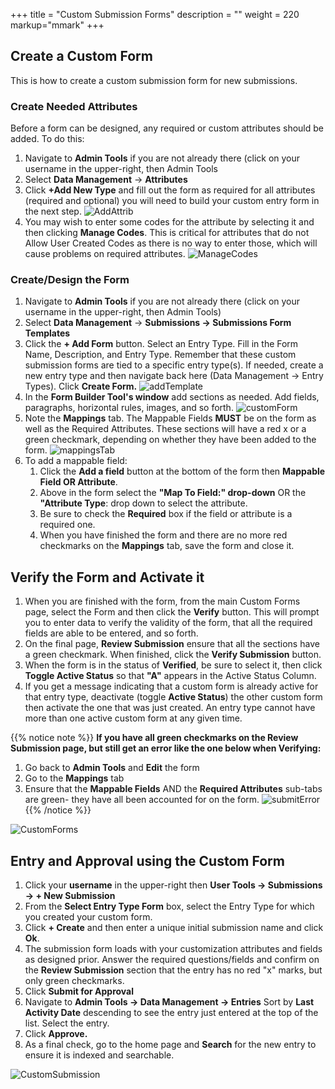 +++
title = "Custom Submission Forms"
description = ""
weight = 220
markup="mmark"
+++

## Create a Custom Form

This is how to create a custom submission form for new submissions.

### Create Needed Attributes

Before a form can be designed, any required or custom attributes should be added. To do this:

1. Navigate to **Admin Tools** if you are not already there (click on your username in the upper-right, then Admin Tools
2. Select **Data Management** &rarr; **Attributes**
3. Click **+Add New Type** and fill out the form as required for all attributes (required and optional) you will need to build your custom entry form in the next step.
![AddAttrib](/images/AppAdmin/AddAttrib.JPG)
4. You may wish to enter some codes for the attribute by selecting it and then clicking **Manage Codes**. This is critical for attributes that do not Allow User Created Codes as there is no way to enter those, which will cause problems on required attributes.
![ManageCodes](/images/AppAdmin/ManageCodes.JPG)

### Create/Design the Form

1. Navigate to **Admin Tools** if you are not already there (click on your username in the upper-right, then Admin Tools)
2. Select **Data Management** &rarr; **Submissions &rarr; Submissions Form Templates**
3. Click the **+ Add Form** button. Select an Entry Type. Fill in the Form Name, Description, and Entry Type. Remember that these custom submission forms are tied to a specific entry type(s). If needed, create a new entry type and then navigate back here (Data Management &rarr; Entry Types). Click **Create Form.**
![addTemplate](/images/AppAdmin/addTemplate.JPG)
4. In the **Form Builder Tool's window** add sections as needed. Add fields, paragraphs, horizontal rules, images, and so forth.
![customForm](/images/AppAdmin/customForm.jpg)
5. Note the **Mappings** tab. The Mappable Fields **MUST** be on the form as well as the Required Attributes. These sections will have a red x or a green checkmark, depending on whether they have been added to the form.
![mappingsTab](/images/AppAdmin/mappingsTab.jpg)
6. To add a mappable field:
    1. Click the **Add a field** button at the bottom of the form then **Mappable Field OR Attribute**.
    2. Above in the form select the **"Map To Field:" drop-down** OR the **"Attribute Type**: drop down to select the attribute.
    3. Be sure to check the **Required** box if the field or attribute is a required one.
    4. When you have finished the form and there are no more red checkmarks on the **Mappings** tab, save the form and close it.

## Verify the Form and Activate it

1. When you are finished with the form, from the main Custom Forms page, select the Form and then click the **Verify** button. This will prompt you to enter data to verify the validity of the form, that all the required fields are able to be entered, and so forth.
2. On the final page, **Review Submission** ensure that all the sections have a green checkmark. When finished, click the **Verify Submission** button.
3. When the form is in the status of **Verified**, be sure to select it, then click **Toggle Active Status** so that **"A"** appears in the Active Status Column.
4. If you get a message indicating that a custom form is already active for that entry type, deactivate (toggle **Active Status**) the other custom form then activate the one that was just created. An entry type cannot have more than one active custom form at any given time.

{{% notice note %}}
**If you have all green checkmarks on the Review Submission page, but still get an error like the one below when Verifying:**

1. Go back to **Admin Tools** and **Edit** the form
1. Go to the **Mappings** tab
1. Ensure that the **Mappable Fields** AND the **Required Attributes** sub-tabs are green- they have all been accounted for on the form.
![submitError](/images/AppAdmin/submitError.JPG)
{{% /notice %}}

![CustomForms](/images/AppAdmin/CustomForms.JPG)

## Entry and Approval using the Custom Form

1. Click your **username** in the upper-right then **User Tools &rarr; Submissions &rarr; + New Submission**
2. From the **Select Entry Type Form** box, select the Entry Type for which you created your custom form.
3. Click **+ Create** and then enter a unique initial submission name and click **Ok**.
4. The submission form loads with your customization attributes and fields as designed prior. Answer the required questions/fields and confirm on the **Review Submission** section that the entry has no red "x" marks, but only green checkmarks.
5. Click **Submit for Approval**
6. Navigate to **Admin Tools &rarr; Data Management &rarr; Entries** Sort by **Last Activity Date** descending to see the entry just entered at the top of the list. Select the entry.
7. Click **Approve.**
8. As a final check, go to the home page and **Search** for the new entry to ensure it is indexed and searchable.

![CustomSubmission](/images/AppAdmin/CustomSubmission.JPG)
